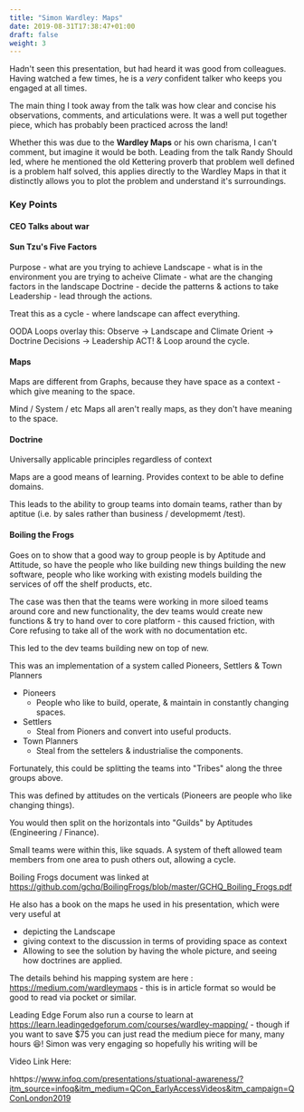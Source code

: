 ```yaml
---
title: "Simon Wardley: Maps"
date: 2019-08-31T17:38:47+01:00
draft: false
weight: 3
---
```


Hadn't seen this presentation, but had heard it was good from colleagues. Having watched a few times, he is a _very_ confident talker who keeps you engaged at all times.

The main thing I took away from the talk was how clear and concise his observations, comments, and articulations were. It was a well put together piece, which has probably been practiced across the land!

Whether this was due to the **Wardley Maps** or his own charisma, I can't comment, but imagine it would be both. Leading from the talk Randy Should led, where he mentioned the old Kettering proverb that problem well defined is a problem half solved, this applies directly to the Wardley Maps in that it distinctly allows you to plot the problem and understand it's surroundings.



### Key Points

#### CEO Talks about war

#### Sun Tzu's Five Factors

Purpose - what are you trying to achieve
Landscape - what is in the environment you are trying to acheive
Climate - what are the changing factors in the landscape
Doctrine - decide the patterns & actions to take
Leadership - lead through the actions.

Treat this as a cycle - where landscape can affect everything.

OODA Loops overlay this:
Observe -> Landscape and Climate
Orient -> Doctrine
Decisions -> Leadership
ACT! & Loop around the cycle.


#### Maps

Maps are different from Graphs, because they have space as a context - which give meaning to the space.

Mind / System / etc Maps all aren't really maps, as they don't have meaning to the space.

#### Doctrine

Universally applicable principles regardless of context

Maps are a good means of learning. Provides context to be able to define domains.

This leads to the ability to group teams into domain teams, rather than by aptitue (i.e. by sales rather than business / developmemt /test).


#### Boiling the Frogs

Goes on to show that a good way to group people is by Aptitude and Attitude, so have the people who like building new things building the new software, people who like working with existing models building the services of off the shelf products, etc.

The case was then that the teams were working in more siloed teams around core and new functionality, the dev teams would create new functions & try to hand over to core platform - this caused friction, with Core refusing to take all of the work with no documentation etc.

This led to the dev teams building new on top of new.

This was an implementation of a system called Pioneers, Settlers & Town Planners

* Pioneers
  * People who like to build, operate, & maintain in constantly changing spaces.
* Settlers
  * Steal from Pioners and convert into useful products.
* Town Planners
  * Steal from the settelers & industrialise the components.

Fortunately, this could be splitting the teams into "Tribes" along the three groups above.

This was defined by attitudes on the verticals (Pioneers are people who like changing things).

You would then split on the horizontals into "Guilds" by Aptitudes (Engineering / Finance).

Small teams were within this, like squads. A system of theft allowed team members from one area to push others out, allowing a cycle.


Boiling Frogs document was linked at https://github.com/gchq/BoilingFrogs/blob/master/GCHQ_Boiling_Frogs.pdf

He also has a book on the maps he used in his presentation, which were very useful at

* depicting the Landscape
* giving context to the discussion in terms of providing space as context
* Allowing to see the solution by having the whole picture, and seeing how doctrines are applied.

The details behind his mapping system are here : https://medium.com/wardleymaps - this is in article format so would be good to read via pocket or similar.

Leading Edge Forum also run a course to learn at https://learn.leadingedgeforum.com/courses/wardley-mapping/ - though if you want to save $75 you can just read the medium piece for many, many hours :laughing:! Simon was very engaging so hopefully his writing will be



Video Link Here:

hhttps://www.infoq.com/presentations/stuational-awareness/?itm_source=infoq&itm_medium=QCon_EarlyAccessVideos&itm_campaign=QConLondon2019
